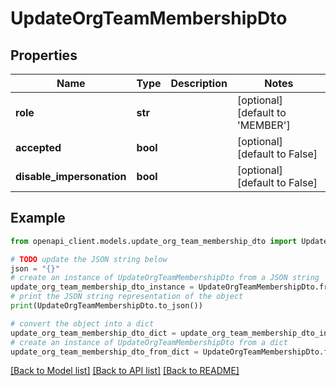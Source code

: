 # UpdateOrgTeamMembershipDto


## Properties

Name | Type | Description | Notes
------------ | ------------- | ------------- | -------------
**role** | **str** |  | [optional] [default to 'MEMBER']
**accepted** | **bool** |  | [optional] [default to False]
**disable_impersonation** | **bool** |  | [optional] [default to False]

## Example

```python
from openapi_client.models.update_org_team_membership_dto import UpdateOrgTeamMembershipDto

# TODO update the JSON string below
json = "{}"
# create an instance of UpdateOrgTeamMembershipDto from a JSON string
update_org_team_membership_dto_instance = UpdateOrgTeamMembershipDto.from_json(json)
# print the JSON string representation of the object
print(UpdateOrgTeamMembershipDto.to_json())

# convert the object into a dict
update_org_team_membership_dto_dict = update_org_team_membership_dto_instance.to_dict()
# create an instance of UpdateOrgTeamMembershipDto from a dict
update_org_team_membership_dto_from_dict = UpdateOrgTeamMembershipDto.from_dict(update_org_team_membership_dto_dict)
```
[[Back to Model list]](../README.md#documentation-for-models) [[Back to API list]](../README.md#documentation-for-api-endpoints) [[Back to README]](../README.md)


